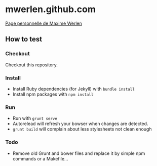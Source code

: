 mwerlen.github.com
==================

[Page personnelle de Maxime Werlen](http://maxime.werlen.fr)


How to test
-----------

### Checkout

Checkout this repository.

### Install 

* Install Ruby dependencies (for Jekyll) with `bundle install`
* Install npm packages with `npm install`

### Run

* Run with `grunt serve`
* Autorelead will refresh your bowser when changes are detected.
* `grunt build` will complain about less stylesheets not clean enough

### Todo

* Remove old Grunt and bower files and replace it by simple npm commands or a Makefile...


